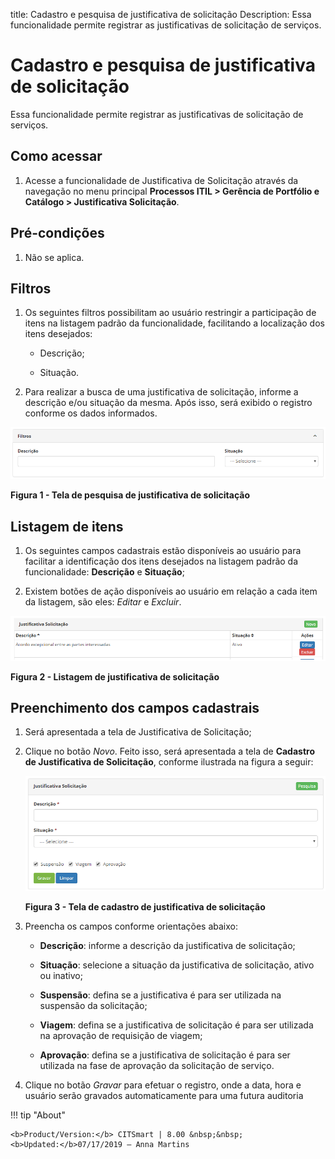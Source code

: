 title: Cadastro e pesquisa de justificativa de solicitação
Description: Essa funcionalidade permite registrar as justificativas de solicitação de serviços.

# Cadastro e pesquisa de justificativa de solicitação

Essa funcionalidade permite registrar as justificativas de solicitação de
serviços.

Como acessar
------------

1. Acesse a funcionalidade de Justificativa de Solicitação através da
    navegação no menu principal **Processos ITIL > Gerência de Portfólio e
    Catálogo > Justificativa Solicitação**.

Pré-condições
------------

1. Não se aplica.

Filtros
-------

1. Os seguintes filtros possibilitam ao usuário restringir a participação de
    itens na listagem padrão da funcionalidade, facilitando a localização dos
    itens desejados:

    -  Descrição;

    -  Situação.

2. Para realizar a busca de uma justificativa de solicitação, informe a
    descrição e/ou situação da mesma. Após isso, será exibido o registro
    conforme os dados informados.

![Criar](images/justification-1.png)

**Figura 1 - Tela de pesquisa de justificativa de solicitação**

Listagem de itens
----------------

1. Os seguintes campos cadastrais estão disponíveis ao usuário para facilitar a
    identificação dos itens desejados na listagem padrão da
    funcionalidade: **Descrição** e **Situação**;

2. Existem botões de ação disponíveis ao usuário em relação a cada item da
    listagem, são eles: *Editar* e *Excluir*.

![Criar](images/justification-2.png)

**Figura 2 - Listagem de justificativa de solicitação**

Preenchimento dos campos cadastrais
---------------------------------

1. Será apresentada a tela de Justificativa de Solicitação;

2. Clique no botão *Novo*. Feito isso, será apresentada a tela de **Cadastro de
    Justificativa de Solicitação**, conforme ilustrada na figura a seguir:

    ![Criar](images/justification-3.png)

    **Figura 3 - Tela de cadastro de justificativa de solicitação**

3. Preencha os campos conforme orientações abaixo:

    -  **Descrição**: informe a descrição da justificativa de solicitação;

    -  **Situação**: selecione a situação da justificativa de solicitação,
        ativo ou inativo;

    -  **Suspensão**: defina se a justificativa é para ser utilizada na
        suspensão da solicitação;

    -  **Viagem**: defina se a justificativa de solicitação é para ser
        utilizada na aprovação de requisição de viagem;

    -  **Aprovação**: defina se a justificativa de solicitação é para ser
        utilizada na fase de aprovação da solicitação de serviço.

4. Clique no botão *Gravar* para efetuar o registro, onde a data, hora e
    usuário serão gravados automaticamente para uma futura auditoria


!!! tip "About"

    <b>Product/Version:</b> CITSmart | 8.00 &nbsp;&nbsp;
    <b>Updated:</b>07/17/2019 – Anna Martins

